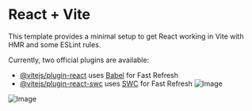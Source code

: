 # React + Vite

This template provides a minimal setup to get React working in Vite with HMR and some ESLint rules.

Currently, two official plugins are available:

- [@vitejs/plugin-react](https://github.com/vitejs/vite-plugin-react/blob/main/packages/plugin-react/README.md) uses [Babel](https://babeljs.io/) for Fast Refresh
- [@vitejs/plugin-react-swc](https://github.com/vitejs/vite-plugin-react-swc) uses [SWC](https://swc.rs/) for Fast Refresh
![Image](https://github.com/user-attachments/assets/ecd79525-b201-4841-a7ca-00c9128ed489)

![Image](https://github.com/user-attachments/assets/b76ea71c-4810-485d-a296-978511a906f7)
